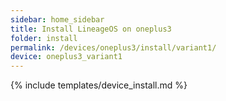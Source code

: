 ```yaml
---
sidebar: home_sidebar
title: Install LineageOS on oneplus3
folder: install
permalink: /devices/oneplus3/install/variant1/
device: oneplus3_variant1
---
```

{% include templates/device_install.md %}

